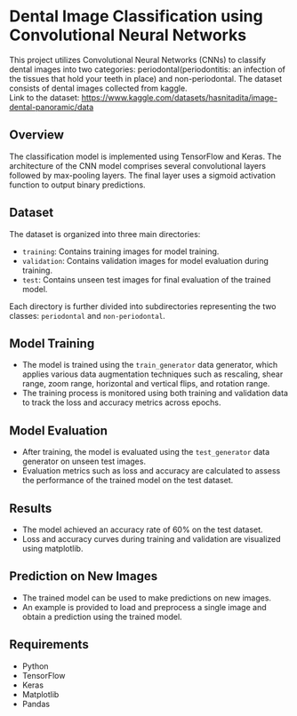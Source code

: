# Dental Image Classification using Convolutional Neural Networks

This project utilizes Convolutional Neural Networks (CNNs) to classify dental images into two categories: periodontal(periodontitis: an infection of the tissues that hold your teeth in place) and non-periodontal. The dataset consists of dental images collected from kaggle.</br>
Link to the dataset: https://www.kaggle.com/datasets/hasnitadita/image-dental-panoramic/data

## Overview

The classification model is implemented using TensorFlow and Keras. The architecture of the CNN model comprises several convolutional layers followed by max-pooling layers. The final layer uses a sigmoid activation function to output binary predictions.

## Dataset

The dataset is organized into three main directories:
- `training`: Contains training images for model training.
- `validation`: Contains validation images for model evaluation during training.
- `test`: Contains unseen test images for final evaluation of the trained model.

Each directory is further divided into subdirectories representing the two classes: `periodontal` and `non-periodontal`.

## Model Training

- The model is trained using the `train_generator` data generator, which applies various data augmentation techniques such as rescaling, shear range, zoom range, horizontal and vertical flips, and rotation range.
- The training process is monitored using both training and validation data to track the loss and accuracy metrics across epochs.

## Model Evaluation

- After training, the model is evaluated using the `test_generator` data generator on unseen test images.
- Evaluation metrics such as loss and accuracy are calculated to assess the performance of the trained model on the test dataset.

## Results

- The model achieved an accuracy rate of 60% on the test dataset.
- Loss and accuracy curves during training and validation are visualized using matplotlib.

## Prediction on New Images

- The trained model can be used to make predictions on new images.
- An example is provided to load and preprocess a single image and obtain a prediction using the trained model.

## Requirements

- Python 
- TensorFlow
- Keras
- Matplotlib
- Pandas

